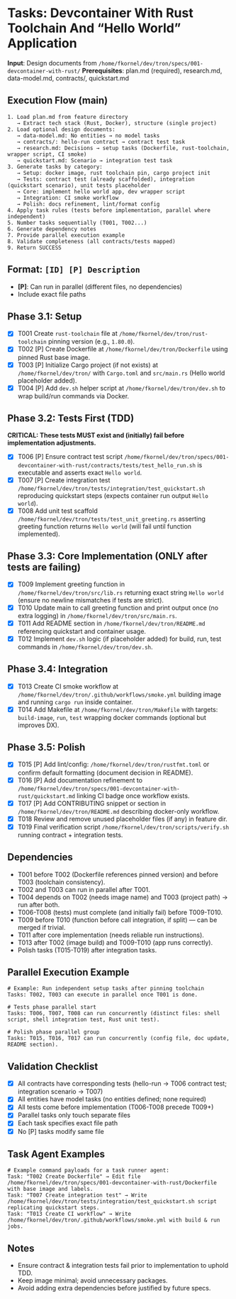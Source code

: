 # Tasks: Devcontainer With Rust Toolchain And “Hello World” Application

**Input**: Design documents from `/home/fkornel/dev/tron/specs/001-devcontainer-with-rust/`
**Prerequisites**: plan.md (required), research.md, data-model.md, contracts/, quickstart.md

## Execution Flow (main)
```
1. Load plan.md from feature directory
   → Extract tech stack (Rust, Docker), structure (single project)
2. Load optional design documents:
   → data-model.md: No entities → no model tasks
   → contracts/: hello-run contract → contract test task
   → research.md: Decisions → setup tasks (Dockerfile, rust-toolchain, wrapper script, CI smoke)
   → quickstart.md: Scenario → integration test task
3. Generate tasks by category:
   → Setup: docker image, rust toolchain pin, cargo project init
   → Tests: contract test (already scaffolded), integration (quickstart scenario), unit tests placeholder
   → Core: implement hello world app, dev wrapper script
   → Integration: CI smoke workflow
   → Polish: docs refinement, lint/format config
4. Apply task rules (tests before implementation, parallel where independent)
5. Number tasks sequentially (T001, T002...)
6. Generate dependency notes
7. Provide parallel execution example
8. Validate completeness (all contracts/tests mapped)
9. Return SUCCESS
```

## Format: `[ID] [P] Description`
- **[P]**: Can run in parallel (different files, no dependencies)
- Include exact file paths

## Phase 3.1: Setup
 - [x] T001 Create `rust-toolchain` file at `/home/fkornel/dev/tron/rust-toolchain` pinning version (e.g., `1.80.0`).
 - [x] T002 [P] Create Dockerfile at `/home/fkornel/dev/tron/Dockerfile` using pinned Rust base image.
- [x] T003 [P] Initialize Cargo project (if not exists) at `/home/fkornel/dev/tron/` with `Cargo.toml` and `src/main.rs` (Hello world placeholder added).
- [x] T004 [P] Add `dev.sh` helper script at `/home/fkornel/dev/tron/dev.sh` to wrap build/run commands via Docker.

## Phase 3.2: Tests First (TDD)
**CRITICAL: These tests MUST exist and (initially) fail before implementation adjustments.**
- [x] T006 [P] Ensure contract test script `/home/fkornel/dev/tron/specs/001-devcontainer-with-rust/contracts/tests/test_hello_run.sh` is executable and asserts exact `Hello world`.
- [x] T007 [P] Create integration test `/home/fkornel/dev/tron/tests/integration/test_quickstart.sh` reproducing quickstart steps (expects container run output `Hello world`).
- [x] T008 Add unit test scaffold `/home/fkornel/dev/tron/tests/test_unit_greeting.rs` asserting greeting function returns `Hello world` (will fail until function implemented).

## Phase 3.3: Core Implementation (ONLY after tests are failing)
 - [x] T009 Implement greeting function in `/home/fkornel/dev/tron/src/lib.rs` returning exact string `Hello world` (ensure no newline mismatches if tests are strict).
- [x] T010 Update main to call greeting function and print output once (no extra logging) in `/home/fkornel/dev/tron/src/main.rs`.
- [x] T011 Add README section in `/home/fkornel/dev/tron/README.md` referencing quickstart and container usage.
- [x] T012 Implement `dev.sh` logic (if placeholder added) for build, run, test commands in `/home/fkornel/dev/tron/dev.sh`.

## Phase 3.4: Integration
- [x] T013 Create CI smoke workflow at `/home/fkornel/dev/tron/.github/workflows/smoke.yml` building image and running `cargo run` inside container.
- [x] T014 Add Makefile at `/home/fkornel/dev/tron/Makefile` with targets: `build-image`, `run`, `test` wrapping docker commands (optional but improves DX).

## Phase 3.5: Polish
- [x] T015 [P] Add lint/config: `/home/fkornel/dev/tron/rustfmt.toml` or confirm default formatting (document decision in README).
- [x] T016 [P] Add documentation refinement to `/home/fkornel/dev/tron/specs/001-devcontainer-with-rust/quickstart.md` linking CI badge once workflow exists.
- [x] T017 [P] Add CONTRIBUTING snippet or section in `/home/fkornel/dev/tron/README.md` describing docker-only workflow.
- [x] T018 Review and remove unused placeholder files (if any) in feature dir.
- [x] T019 Final verification script `/home/fkornel/dev/tron/scripts/verify.sh` running contract + integration tests.

## Dependencies
- T001 before T002 (Dockerfile references pinned version) and before T003 (toolchain consistency).
- T002 and T003 can run in parallel after T001.
- T004 depends on T002 (needs image name) and T003 (project path) → run after both.
- T006-T008 (tests) must complete (and initially fail) before T009-T010.
- T009 before T010 (function before call integration, if split) — can be merged if trivial.
- T011 after core implementation (needs reliable run instructions).
- T013 after T002 (image build) and T009-T010 (app runs correctly).
- Polish tasks (T015-T019) after integration tasks.

## Parallel Execution Example
```
# Example: Run independent setup tasks after pinning toolchain
Tasks: T002, T003 can execute in parallel once T001 is done.

# Tests phase parallel start
Tasks: T006, T007, T008 can run concurrently (distinct files: shell script, shell integration test, Rust unit test).

# Polish phase parallel group
Tasks: T015, T016, T017 can run concurrently (config file, doc update, README section).
```

## Validation Checklist
- [x] All contracts have corresponding tests (hello-run → T006 contract test; integration scenario → T007)
- [x] All entities have model tasks (no entities defined; none required)
- [x] All tests come before implementation (T006-T008 precede T009+)
- [x] Parallel tasks only touch separate files
- [x] Each task specifies exact file path
- [x] No [P] tasks modify same file

## Task Agent Examples
```
# Example command payloads for a task runner agent:
Task: "T002 Create Dockerfile" → Edit file /home/fkornel/dev/tron/specs/001-devcontainer-with-rust/Dockerfile with base image and labels.
Task: "T007 Create integration test" → Write /home/fkornel/dev/tron/tests/integration/test_quickstart.sh script replicating quickstart steps.
Task: "T013 Create CI workflow" → Write /home/fkornel/dev/tron/.github/workflows/smoke.yml with build & run jobs.
```

## Notes
- Ensure contract & integration tests fail prior to implementation to uphold TDD.
- Keep image minimal; avoid unnecessary packages.
- Avoid adding extra dependencies before justified by future specs.
